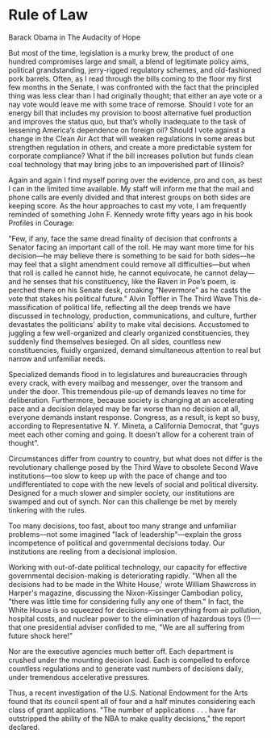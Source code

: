 # Rule of Law

Barack Obama in The Audacity of Hope

But most of the time, legislation is a murky brew, the product of one hundred compromises large and small, a blend of legitimate policy aims, political grandstanding, jerry-rigged regulatory schemes, and old-fashioned pork barrels. Often, as I read through the bills coming to the floor my first few months in the Senate, I was confronted with the fact that the principled thing was less clear than I had originally thought; that either an aye vote or a nay vote would leave me with some trace of remorse. Should I vote for an energy bill that includes my provision to boost alternative fuel production and improves the status quo, but that’s wholly inadequate to the task of lessening America’s dependence on foreign oil? Should I vote against a change in the Clean Air Act that will weaken regulations in some areas but strengthen regulation in others, and create a more predictable system for corporate compliance? What if the bill increases pollution but funds clean coal technology that may bring jobs to an impoverished part of Illinois?

Again and again I find myself poring over the evidence, pro and con, as best I can in the limited time available. My staff will inform me that the mail and phone calls are evenly divided and that interest groups on both sides are keeping score. As the hour approaches to cast my vote, I am frequently reminded of something John F. Kennedy wrote fifty years ago in his book Profiles in Courage:

"Few, if any, face the same dread finality of decision that confronts a Senator facing an important call of the roll. He may want more time for his decision—he may believe there is something to be said for both sides—he may feel that a slight amendment could remove all difficulties—but when that roll is called he cannot hide, he cannot equivocate, he cannot delay—and he senses that his constituency, like the Raven in Poe’s poem, is perched there on his Senate desk, croaking “Nevermore” as he casts the vote that stakes his political future."
Alvin Toffler in The Third Wave
This de-massification of political life, reflecting all the deep trends we have discussed in technology, production, communications, and culture, further devastates the politicians' ability to make vital decisions. Accustomed to juggling a few well-organized and clearly organized constituencies, they suddenly find themselves besieged. On all sides, countless new constituencies, fluidly organized, demand simultaneous attention to real but narrow and unfamiliar needs.

Specialized demands flood in to legislatures and bureaucracies through every crack, with every mailbag and messenger, over the transom and under the door. This tremendous pile-up of demands leaves no time for deliberation. Furthermore, because society is changing at an accelerating pace and a decision delayed may be far worse than no decision at all, everyone demands instant response. Congress, as a result, is kept so busy, according to Representative N. Y. Mineta, a California Democrat, that "guys meet each other coming and going. It doesn't allow for a coherent train of thought".

Circumstances differ from country to country, but what does not differ is the revolutionary challenge posed by the Third Wave to obsolete Second Wave institutions—too slow to keep up with the pace of change and too undifferentiated to cope with the new levels of social and political diversity. Designed for a much slower and simpler society, our institutions are swamped and out of synch. Nor can this challenge be met by merely tinkering with the rules.

Too many decisions, too fast, about too many strange and unfamiliar problems—not some imagined "lack of leadership"—explain the gross incompetence of political and governmental decisions today. Our institutions are reeling from a decisional implosion.

Working with out-of-date political technology, our capacity for effective governmental decision-making is deteriorating rapidly. "When all the decisions had to be made in the White House,' wrote William Shawcross in Harper's magazine, discussing the Nixon-Kissinger Cambodian policy, "there was little time for considering fully any one of them." In fact, the White House is so squeezed for decisions—on everything from air pollution, hospital costs, and nuclear power to the elimination of hazardous toys (!)—-that one presidential adviser confided to me, "We are all suffering from future shock here!"

Nor are the executive agencies much better off. Each department is crushed under the mounting decision load. Each is compelled to enforce countless regulations and to generate vast numbers of decisions daily, under tremendous accelerative pressures.

Thus, a recent investigation of the U.S. National Endowment for the Arts found that its council spent all of four and a half minutes considering each class of grant applications. "The number of applications . . . have far outstripped the ability of the NBA to make quality decisions," the report declared.
